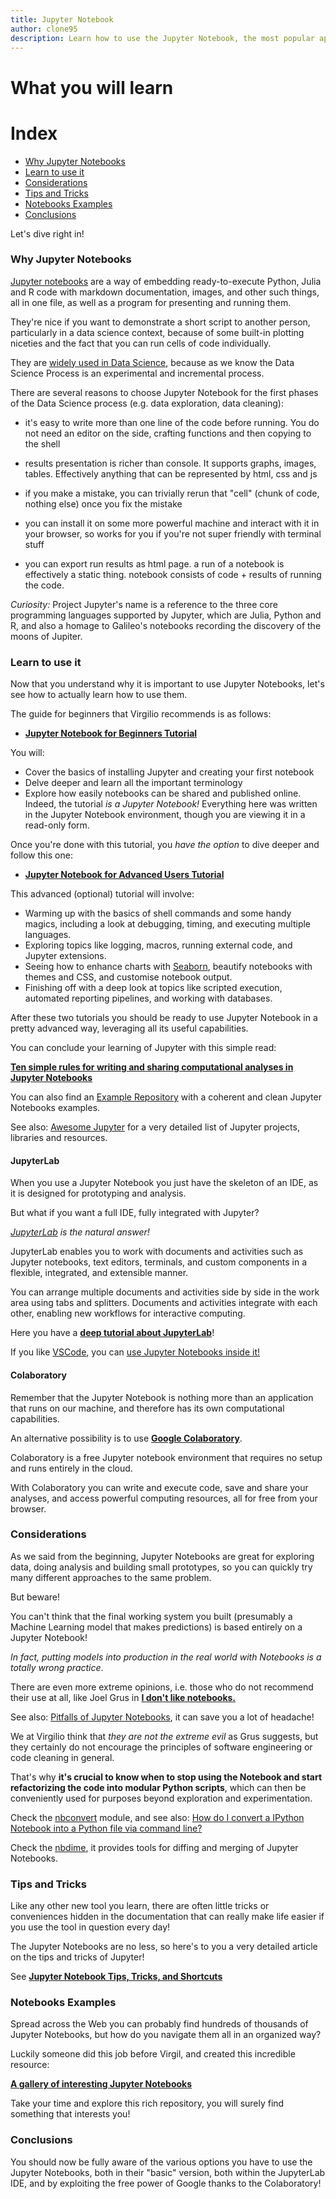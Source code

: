 ```yaml
---
title: Jupyter Notebook
author: clone95
description: Learn how to use the Jupyter Notebook, the most popular application for Data Science.
---
```


# What you will learn 


# Index
 - [Why Jupyter Notebooks](#Why-Jupyter-Notebooks)
 - [Learn to use it](#Learn-to-use-it)
 - [Considerations](#Considerations)
 - [Tips and Tricks](#Tips-and-Tricks)
 - [Notebooks Examples](#Notebooks-Examples)
 - [Conclusions](#Conclusions)


Let's dive right in!
 
### Why Jupyter Notebooks

[Jupyter notebooks](https://jupyter.org/) are a way of embedding ready-to-execute Python, Julia and R code with markdown documentation, images, and other such things, all in one file, as well as a program for presenting and running them. 

They're nice if you want to demonstrate a short script to another person, particularly in a data science context, because of some built-in plotting niceties and the fact that you can run cells of code individually. 

They are [widely used in Data Science](https://www.nature.com/articles/d41586-018-07196-1), because as we know the Data Science Process is an experimental and incremental process.

There are several reasons to choose Jupyter Notebook for the first phases of the Data Science process (e.g. data exploration, data cleaning):

- it's easy to write more than one line of the code before running. You do not need an editor on the side, crafting functions and then copying to the shell

- results presentation is richer than console. It supports graphs, images, tables. Effectively anything that can be represented by html, css and js

- if you make a mistake, you can trivially rerun that "cell" (chunk of code, nothing else) once you fix the mistake

- you can install it on some more powerful machine and interact with it in your browser, so works for you if you're not super friendly with terminal stuff

- you can export run results as html page. a run of a notebook is effectively a static thing. notebook consists of code + results of running the code.

_Curiosity:_ Project Jupyter's name is a reference to the three core programming languages supported by Jupyter, which are Julia, Python and R, and also a homage to Galileo's notebooks recording the discovery of the moons of Jupiter.

### Learn to use it

Now that you understand why it is important to use Jupyter Notebooks, let's see how to actually learn how to use them.

The guide for beginners that Virgilio recommends is as follows:

- [**Jupyter Notebook for Beginners Tutorial**](https://www.dataquest.io/blog/jupyter-notebook-tutorial/)

You will:

- Cover the basics of installing Jupyter and creating your first notebook
- Delve deeper and learn all the important terminology
- Explore how easily notebooks can be shared and published online. Indeed, the tutorial _is a Jupyter Notebook!_ Everything here was written in the Jupyter Notebook environment, though you are viewing it in a read-only form.

Once you're done with this tutorial, you _have the option_ to dive deeper and follow this one:

- [**Jupyter Notebook for Advanced Users Tutorial**](https://www.dataquest.io/blog/advanced-jupyter-notebooks-tutorial/)

This advanced (optional) tutorial will involve:

- Warming up with the basics of shell commands and some handy magics, including a look at debugging, timing, and executing multiple languages.
- Exploring topics like logging, macros, running external code, and Jupyter extensions.
- Seeing how to enhance charts with [Seaborn](https://seaborn.pydata.org/), beautify notebooks with themes and CSS, and customise notebook output.
- Finishing off with a deep look at topics like scripted execution, automated reporting pipelines, and working with databases.

After these two tutorials you should be ready to use Jupyter Notebook in a pretty advanced way, leveraging all its useful capabilities.

You can conclude your learning of Jupyter with this simple read:

[**Ten simple rules for writing and sharing computational analyses in Jupyter Notebooks**](https://journals.plos.org/ploscompbiol/article?id=10.1371/journal.pcbi.1007007)

You can also find an [Example Repository](https://github.com/jupyter-guide/ten-rules-jupyter) with a coherent and clean Jupyter Notebooks examples. 

See also: [Awesome Jupyter](https://github.com/markusschanta/awesome-jupyter) for a very detailed list of Jupyter projects, libraries and resources.

#### JupyterLab

When you use a Jupyter Notebook you just have the skeleton of an IDE, as it is designed for prototyping and analysis. 

But what if you want a full IDE, fully integrated with Jupyter?

_[JupyterLab](https://jupyterlab.readthedocs.io/en/stable/getting_started/overview.html) is the natural answer!_

JupyterLab enables you to work with documents and activities such as Jupyter notebooks, text editors, terminals, and custom components in a flexible, integrated, and extensible manner.

You can arrange multiple documents and activities side by side in the work area using tabs and splitters. Documents and activities integrate with each other, enabling new workflows for interactive computing.

Here you have a [**deep tutorial about JupyterLab**](https://towardsdatascience.com/jupyter-lab-evolution-of-the-jupyter-notebook-5297cacde6b)!

If you like [VSCode](https://code.visualstudio.com/), you can [use Jupyter Notebooks inside it!](https://www.google.com/search?q=vscode+and+jupyter&oq=vscode+and+jupyter+&aqs=chrome..69i57j0l7.2617j0j7&sourceid=chrome&ie=UTF-8)

#### Colaboratory

Remember that the Jupyter Notebook is nothing more than an application that runs on our machine, and therefore has its own computational capabilities.

An alternative possibility is to use [**Google Colaboratory**](https://colab.research.google.com/notebooks/welcome.ipynb).

Colaboratory is a free Jupyter notebook environment that requires no setup and runs entirely in the cloud. 

With Colaboratory you can write and execute code, save and share your analyses, and access powerful computing resources, all for free from your browser. 

### Considerations

As we said from the beginning, Jupyter Notebooks are great for exploring data, doing analysis and building small prototypes, so you can quickly try many different approaches to the same problem.

But beware! 

You can't think that the final working system you built (presumably a Machine Learning model that makes predictions) is based entirely on a Jupyter Notebook!

_In fact, putting models into production in the real world with Notebooks is a totally wrong practice_.

There are even more extreme opinions, i.e. those who do not recommend their use at all, like Joel Grus in [**I don't like notebooks.**](https://www.youtube.com/watch?v=7jiPeIFXb6U)

See also: [Pitfalls of Jupyter Notebooks](https://scicomp.aalto.fi/scicomp/jupyter-pitfalls.html), it can save you a lot of headache!

We at Virgilio think that _they are not the extreme evil_ as Grus suggests, but they certainly do not encourage the principles of software engineering or code cleaning in general.

That's why **it's crucial to know when to stop using the Notebook and start refactorizing the code into modular Python scripts**, which can then be conveniently used for purposes beyond exploration and experimentation.

Check the [nbconvert](https://nbconvert.readthedocs.io/en/latest/) module, and see also: [How do I convert a IPython Notebook into a Python file via command line?](https://stackoverflow.com/questions/17077494/how-do-i-convert-a-ipython-notebook-into-a-python-file-via-commandline)

Check the [nbdime](https://github.com/jupyter/nbdime), it provides tools for diffing and merging of Jupyter Notebooks.

### Tips and Tricks

Like any other new tool you learn, there are often little tricks or conveniences hidden in the documentation that can really make life easier if you use the tool in question every day!

The Jupyter Notebooks are no less, so here's to you a very detailed article on the tips and tricks of Jupyter!

See [**Jupyter Notebook Tips, Tricks, and Shortcuts**](https://www.dataquest.io/blog/jupyter-notebook-tips-tricks-shortcuts/)

### Notebooks Examples

Spread across the Web you can probably find hundreds of thousands of Jupyter Notebooks, but how do you navigate them all in an organized way?

Luckily someone did this job before Virgil, and created this incredible resource:

[**A gallery of interesting Jupyter Notebooks**](https://github.com/jupyter/jupyter/wiki/A-gallery-of-interesting-Jupyter-Notebooks)

Take your time and explore this rich repository, you will surely find something that interests you! 

### Conclusions

You should now be fully aware of the various options you have to use the Jupyter Notebooks, both in their "basic" version, both within the JupyterLab IDE, and by exploiting the free power of Google thanks to the Colaboratory!
